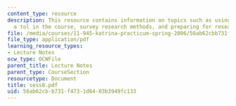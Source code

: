 ```yaml
---
content_type: resource
description: This resource contains information on topics such as using surveys as
  a tol in the course, survey research methods, and preparing for research.
file: /media/courses/11-945-katrina-practicum-spring-2006/56ab62cbb731f4731d6403b3949fc133_sess8.pdf
file_type: application/pdf
learning_resource_types:
- Lecture Notes
ocw_type: OCWFile
parent_title: Lecture Notes
parent_type: CourseSection
resourcetype: Document
title: sess8.pdf
uid: 56ab62cb-b731-f473-1d64-03b3949fc133
---
```


